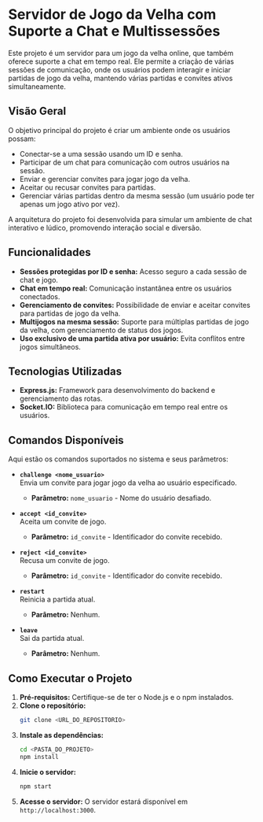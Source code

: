 # Servidor de Jogo da Velha com Suporte a Chat e Multissessões

Este projeto é um servidor para um jogo da velha online, que também oferece suporte a chat em tempo real. Ele permite a criação de várias sessões de comunicação, onde os usuários podem interagir e iniciar partidas de jogo da velha, mantendo várias partidas e convites ativos simultaneamente.

## Visão Geral

O objetivo principal do projeto é criar um ambiente onde os usuários possam:

- Conectar-se a uma sessão usando um ID e senha.
- Participar de um chat para comunicação com outros usuários na sessão.
- Enviar e gerenciar convites para jogar jogo da velha.
- Aceitar ou recusar convites para partidas.
- Gerenciar várias partidas dentro da mesma sessão (um usuário pode ter apenas um jogo ativo por vez).

A arquitetura do projeto foi desenvolvida para simular um ambiente de chat interativo e lúdico, promovendo interação social e diversão.

## Funcionalidades

- **Sessões protegidas por ID e senha:** Acesso seguro a cada sessão de chat e jogo.
- **Chat em tempo real:** Comunicação instantânea entre os usuários conectados.
- **Gerenciamento de convites:** Possibilidade de enviar e aceitar convites para partidas de jogo da velha.
- **Multijogos na mesma sessão:** Suporte para múltiplas partidas de jogo da velha, com gerenciamento de status dos jogos.
- **Uso exclusivo de uma partida ativa por usuário:** Evita conflitos entre jogos simultâneos.

## Tecnologias Utilizadas

- **Express.js:** Framework para desenvolvimento do backend e gerenciamento das rotas.
- **Socket.IO:** Biblioteca para comunicação em tempo real entre os usuários.

## Comandos Disponíveis

Aqui estão os comandos suportados no sistema e seus parâmetros:

- **`challenge <nome_usuario>`**  
  Envia um convite para jogar jogo da velha ao usuário especificado.  
  - **Parâmetro:** `nome_usuario` - Nome do usuário desafiado.  

- **`accept <id_convite>`**  
  Aceita um convite de jogo.  
  - **Parâmetro:** `id_convite` - Identificador do convite recebido.  

- **`reject <id_convite>`**  
  Recusa um convite de jogo.  
  - **Parâmetro:** `id_convite` - Identificador do convite recebido.  

- **`restart`**  
  Reinicia a partida atual.  
  - **Parâmetro:** Nenhum.  

- **`leave`**  
  Sai da partida atual.  
  - **Parâmetro:** Nenhum.  

## Como Executar o Projeto

1. **Pré-requisitos:** Certifique-se de ter o Node.js e o npm instalados.
2. **Clone o repositório:**
   ```bash
   git clone <URL_DO_REPOSITORIO>
   ```
3. **Instale as dependências:**
   ```bash
   cd <PASTA_DO_PROJETO>
   npm install
   ```
4. **Inicie o servidor:**
   ```bash
   npm start
   ```
5. **Acesse o servidor:** O servidor estará disponível em `http://localhost:3000`.

